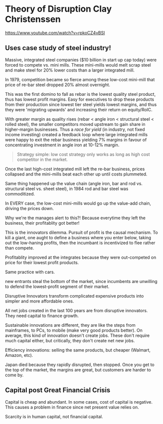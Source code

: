 # Theory of Disruption Clay Christenssen 
https://www.youtube.com/watch?v=rpkoCZ4vBSI

## Uses case study of steel industry! 

Massive, integrated steel companies ($10 billion in start up cap today) were forced to compete vs. mini mills.  These mini-mills would melt scrap steel and make steel for 20% lower costs than a larger integrated mill.

In 1979, competition became so fierce among these low-cost mini-mill that price of re-bar steel dropped 20% almost overnight.   

This was the first domino to fall as rebar is the lowest quality steel product, thus has lowest profit margins.  Easy for executives to drop these products from their production since lowest tier steel yields lowest margins, and thus they were 'migrating upwards' and increasing their return on equity/RoIC. 

With greater margin as quality rises (rebar < angle iron < structural steel < rolled steel), the smaller competitors moved upstream to gain share in higher-margin businesses.  Thus a *race for yield* (in industry, not fixed income investing) created a feedback loop where large integrated mills were happy to exit the rebar business yielding 7% margins in favour of concentrating investment in angle iron at 10-12% margin.

> Strategy simple: low cost strategy only works as long as high cost competitor in the market. 

Once the last high-cost integrated mill left the re-bar business, prices collapsed and the mini-mills beat each other up until costs plummeted. 

Same thing happened up the value chain (angle iron, bar and rod vs. structural steel vs. sheet steel), in 1984 rod and bar steel was commoditized. 

In EVERY case, the low-cost mini-mills would go up the value-add chain, driving the prices down. 

Why we're the manages alert to this?!  Because everytime they left the business, their profitablity got better! 

This is the innovators dilemma.  Pursuit of profit is the causal mechanism.  To kill a giant, one aught to define a business where you enter below, taking out the low-haning profits, then the incumbant is incentivized to flee rather than compete.  

Profitablity improved at the integrates because they were out-competed on price for their lowest profit products. 

Same practice with cars.

new entrants steal the bottom of the market, since incumbents are unwilling to defend the lowest-profit segment of their market. 

Disruptive Innovators transform complicated expensive products into simpler and more affordable ones.

All net jobs created in the last 100 years are from disruptive innovators.  They need capital to finance growth.

Sustainable innovations are different, they are like the steps from mainframes, to PCs, to mobile (make very good products better).  On average, this kind of innovation doesn't create jobs.  These don't require much capital either, but critically, they don't create net new jobs.

Efficiency innovations: selling the same products, but cheaper (Walmart, Amazon, etc). 

Japan died because they rapidly disrupted, then stopped.  Once you get to the top of the market, the margins are great, but customers are harder to come by. 

## Capital post Great Financial Crisis 

Capital is cheap and abundant.  In some cases, cost of capital is negative.   This causes a problem in finance since net present value relies on.

Scarcity is in human capital, not financial capital.

  

